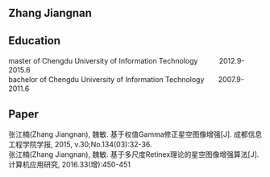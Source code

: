 ## Zhang Jiangnan

## Education
master of Chengdu University of Information Technology　　　2012.9-2015.6  
bachelor of Chengdu University of Information Technology　　2007.9-2011.6

## Paper

张江楠(Zhang Jiangnan), 魏敏. 基于权值Gamma修正星空图像增强[J]. 成都信息工程学院学报, 2015, v.30;No.134(03):32-36.  
张江楠(Zhang Jiangnan), 魏敏. 基于多尺度Retinex理论的星空图像增强算法[J]. 计算机应用研究, 2016.33(增):450-451
